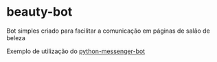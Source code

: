 # beauty-bot

Bot simples criado para facilitar a comunicação em páginas de salão de beleza

Exemplo de utilização do [python-messenger-bot ](https://github.com/M3nin0/python-messenger-bot)
